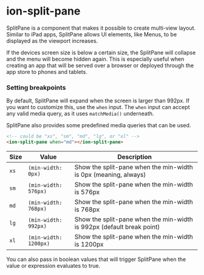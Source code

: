 # ion-split-pane

SplitPane is a component that makes it possible to create multi-view layout.
Similar to iPad apps, SplitPane allows UI elements, like Menus, to be
displayed as the viewport increases.

If the devices screen size is below a certain size, the SplitPane will
collapse and the menu will become hidden again. This is especially useful when
creating an app that will be served over a browser or deployed through the app
store to phones and tablets.


### Setting breakpoints

By default, SplitPane will expand when the screen is larger than 992px.
If you want to customize this, use the `when` input. The `when` input can
accept any valid media query, as it uses `matchMedia()` underneath.


SplitPane also provides some predefined media queries that can be used.

```html
<!-- could be "xs", "sm", "md", "lg", or "xl" -->
<ion-split-pane when="md"></ion-split-pane>
```


 | Size | Value                 | Description                                                           |
 |------|-----------------------|-----------------------------------------------------------------------|
 | `xs` | `(min-width: 0px)`    | Show the split-pane when the min-width is 0px (meaning, always)       |
 | `sm` | `(min-width: 576px)`  | Show the split-pane when the min-width is 576px                       |
 | `md` | `(min-width: 768px)`  | Show the split-pane when the min-width is 768px                       |
 | `lg` | `(min-width: 992px)`  | Show the split-pane when the min-width is 992px (default break point) |
 | `xl` | `(min-width: 1200px)` | Show the split-pane when the min-width is 1200px                      |

 You can also pass in boolean values that will trigger SplitPane when the value
 or expression evaluates to true.

